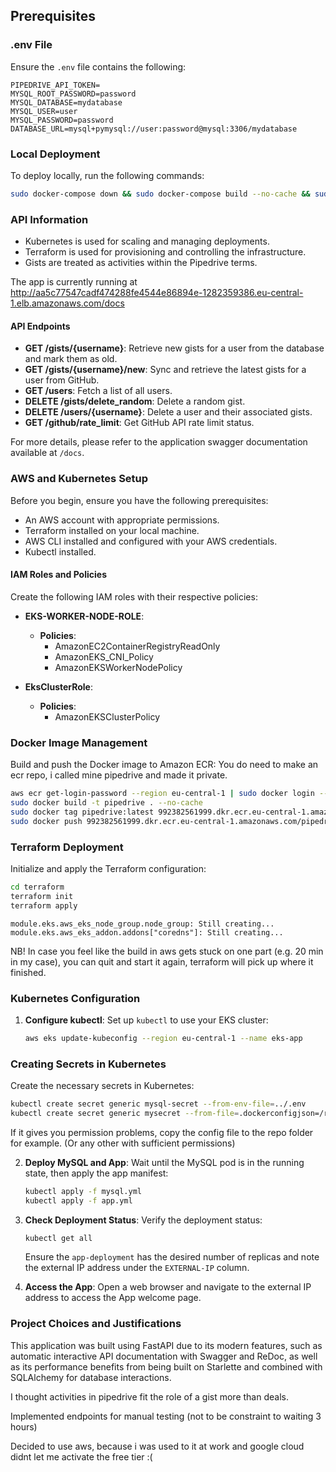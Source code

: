 ## Prerequisites

### .env File
Ensure the `.env` file contains the following:

```
PIPEDRIVE_API_TOKEN=
MYSQL_ROOT_PASSWORD=password
MYSQL_DATABASE=mydatabase
MYSQL_USER=user
MYSQL_PASSWORD=password
DATABASE_URL=mysql+pymysql://user:password@mysql:3306/mydatabase
```

### Local Deployment
To deploy locally, run the following commands:

```bash
sudo docker-compose down && sudo docker-compose build --no-cache && sudo docker-compose up
```

### API Information
- Kubernetes is used for scaling and managing deployments.
- Terraform is used for provisioning and controlling the infrastructure.
- Gists are treated as activities within the Pipedrive terms.

The app is currently running at http://aa5c77547cadf474288fe4544e86894e-1282359386.eu-central-1.elb.amazonaws.com/docs

#### API Endpoints
- **GET /gists/{username}**: Retrieve new gists for a user from the database and mark them as old.
- **GET /gists/{username}/new**: Sync and retrieve the latest gists for a user from GitHub.
- **GET /users**: Fetch a list of all users.
- **DELETE /gists/delete_random**: Delete a random gist.
- **DELETE /users/{username}**: Delete a user and their associated gists.
- **GET /github/rate_limit**: Get GitHub API rate limit status.

For more details, please refer to the application swagger documentation available at `/docs`.

### AWS and Kubernetes Setup

Before you begin, ensure you have the following prerequisites:

- An AWS account with appropriate permissions.
- Terraform installed on your local machine.
- AWS CLI installed and configured with your AWS credentials.
- Kubectl installed.

#### IAM Roles and Policies
Create the following IAM roles with their respective policies:

- **EKS-WORKER-NODE-ROLE**:
  - **Policies**:
    - AmazonEC2ContainerRegistryReadOnly
    - AmazonEKS_CNI_Policy
    - AmazonEKSWorkerNodePolicy

- **EksClusterRole**:
  - **Policies**:
    - AmazonEKSClusterPolicy

### Docker Image Management

Build and push the Docker image to Amazon ECR:
You do need to make an ecr repo, i called mine pipedrive and made it private.

```bash
aws ecr get-login-password --region eu-central-1 | sudo docker login --username AWS --password-stdin 992382561999.dkr.ecr.eu-central-1.amazonaws.com
sudo docker build -t pipedrive . --no-cache
sudo docker tag pipedrive:latest 992382561999.dkr.ecr.eu-central-1.amazonaws.com/pipedrive:latest
sudo docker push 992382561999.dkr.ecr.eu-central-1.amazonaws.com/pipedrive:latest
```

### Terraform Deployment
Initialize and apply the Terraform configuration:

```bash
cd terraform
terraform init
terraform apply
```

```
module.eks.aws_eks_node_group.node_group: Still creating...
module.eks.aws_eks_addon.addons["coredns"]: Still creating...
```
NB! In case you feel like the build in aws gets stuck on one part (e.g. 20 min in my case), you can quit and start it again, terraform will pick up where it finished.
### Kubernetes Configuration

1. **Configure kubectl**: Set up `kubectl` to use your EKS cluster:

   ```bash
   aws eks update-kubeconfig --region eu-central-1 --name eks-app
   ```

### Creating Secrets in Kubernetes

Create the necessary secrets in Kubernetes:

```bash
kubectl create secret generic mysql-secret --from-env-file=../.env
kubectl create secret generic mysecret --from-file=.dockerconfigjson=/root/.docker/config.json --type=kubernetes.io/dockerconfigjson
```
If it gives you permission problems, copy the config file to the repo folder for example. (Or any other with sufficient permissions)

2. **Deploy MySQL and App**: Wait until the MySQL pod is in the running state, then apply the app manifest:

   ```bash
   kubectl apply -f mysql.yml
   kubectl apply -f app.yml
   ```

3. **Check Deployment Status**: Verify the deployment status:

   ```bash
   kubectl get all
   ```

   Ensure the `app-deployment` has the desired number of replicas and note the external IP address under the `EXTERNAL-IP` column.

4. **Access the App**: Open a web browser and navigate to the external IP address to access the App welcome page.


### Project Choices and Justifications
This application was built using FastAPI due to its modern features, such as automatic interactive API documentation with Swagger and ReDoc, as well as its performance benefits from being built on Starlette and combined with SQLAlchemy for database interactions.

I thought activities in pipedrive fit the role of a gist more than deals.

Implemented endpoints for manual testing (not to be constraint to waiting 3 hours)

Decided to use aws, because i was used to it at work and google cloud didnt let me activate the free tier :(
